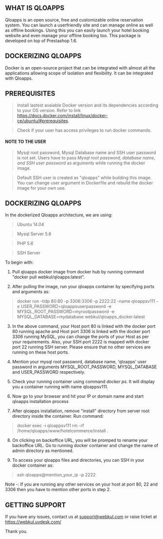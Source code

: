 ## WHAT IS QLOAPPS

Qloapps is an open source, free and customizable online reservation system. You can launch a userfriendly site and can manage online as well as offline bookings. Using this you can easily launch your hotel booking website and even manage your offline booking too. This package is developed on top of Prestashop 1.6.

## DOCKERIZING QLOAPPS

Docker is an open-source project that can be integrated with almost all the applications allowing scope of isolation and flexibility. It can be integrated with  Qloapps.

## PREREQUISITES

> Install lastest avaiable Docker version and its dependencies according to your OS version. Refer to link https://docs.docker.com/install/linux/docker-ce/ubuntu/#prerequisites. 

> Check if your user has access privileges to run docker commands.

#### NOTE TO THE USER

> Mysql root password, Mysql Database name and SSH user password is not set. Users have to pass *Mysql root password, database name, and SSH user password* as arguments while running the docker image.

> Default SSH user is created as "qloapps" while building this image. You can change user argument in Dockerfile and rebuild the docker image for your own use.

> 


## DOCKERIZING QLOAPPS

In the dockerized Qloapps architecture, we are using:

> Ubuntu 14.04

> Mysql Server 5.6

> PHP 5.6

> SSH Server

To begin with:

1. Pull qloapps docker image from docker hub by running command "docker pull webkul/qloapps:latest".

2. After pulling the image, run your qloapps container by specifying ports and arguments as: 

> docker run -tidp 80:80 -p 3306:3306 -p 2222:22 -name qloappsv111 -e USER_PASSWORD=qloappsuserpassword -e MYSQL_ROOT_PASSWORD=myrootpassword -e MYSQL_DATABASE=mydatabase webkul/qloapps_docker:latest

3. In the above command, your Host port 80 is linked with the docker port 80 running apache and Host port 3306 is linked with the docker port 3306 running MySQL, you can change the ports of your Host as per your requirements. Also, your SSH port 2222 is mapped with docker port 22 running SSH server. Please ensure that no other services are running on these host ports.

4. Mention your mysql root password, database name, 'qloapps' user password in arguments MYSQL_ROOT_PASSWORD, MYSQL_DATABASE and 
USER_PASSWORD respectively.

5. Check your running container using command *docker ps*. It will display you a container running with name qloappsv111.

6. Now go to your browser and hit your IP or domain name and start qloapps installation process

7. After qloapps installation, remove "install" directory from server root directory inside the container. Run command:

> docker exec -i qloappsv111 rm -rf /home/qloapps/www/hotelcommerce/install .

8. On clicking on backoffice URL, you will be promped to rename your backoffice URL. Go to running docker container and change the name of admin directory as mentioned.

9. To access your qloapps files and directories, you can SSH in your docker container as:

> ssh qloapps@mention_your_ip -p 2222

Note -: If you are running any other services on your host at port 80, 22 and 3306 then you have to mention other ports in step 2.

## GETTING SUPPORT

If you have any issues, contact us at support@webkul.com or raise ticket at https://webkul.uvdesk.com/


Thank you.
